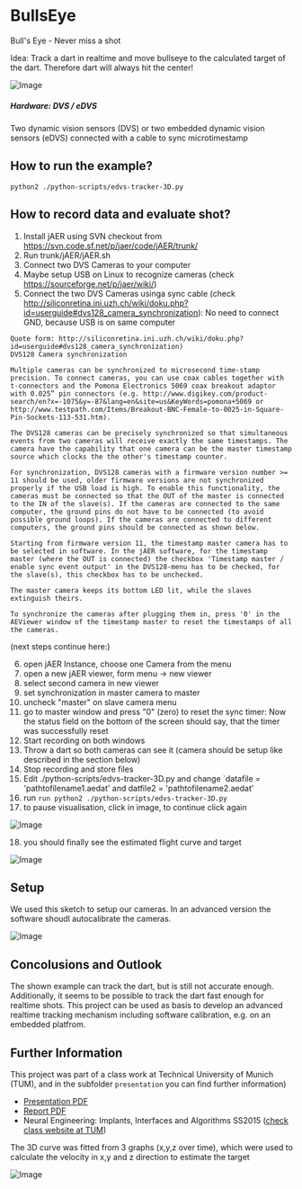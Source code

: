 # BullsEye
Bull's Eye - Never miss a shot

Idea: Track a dart in realtime and move bullseye to the calculated target of the dart. Therefore dart will always hit the center!

![Image](presentation/estimated-3d.png?raw=true)

##### Hardware: DVS / eDVS

Two dynamic vision sensors (DVS) or two embedded dynamic vision sensors (eDVS) connected with a cable to sync microtimestamp


## How to run the example?

```
python2 ./python-scripts/edvs-tracker-3D.py
```

## How to record data and evaluate shot?

1. Install jAER using SVN checkout from https://svn.code.sf.net/p/jaer/code/jAER/trunk/
2. Run trunk/jAER/jAER.sh
3. Connect two DVS Cameras to your computer
4. Maybe setup USB on Linux to recognize cameras (check https://sourceforge.net/p/jaer/wiki/)
5. Connect the two DVS Cameras usinga  sync cable (check http://siliconretina.ini.uzh.ch/wiki/doku.php?id=userguide#dvs128_camera_synchronization): No need to connect GND, because USB is on same computer
```
Quote form: http://siliconretina.ini.uzh.ch/wiki/doku.php?id=userguide#dvs128_camera_synchronization)
DVS128 Camera synchronization

Multiple cameras can be synchronized to microsecond time-stamp precision. To connect cameras, you can use coax cables together with t-connectors and the Pomona Electronics 5069 coax breakout adaptor with 0.025” pin connectors (e.g. http://www.digikey.com/product-search/en?x=-1075&y=-87&lang=en&site=us&KeyWords=pomona+5069 or http://www.testpath.com/Items/Breakout-BNC-Female-to-0025-in-Square-Pin-Sockets-113-531.htm).

The DVS128 cameras can be precisely synchronized so that simultaneous events from two cameras will receive exactly the same timestamps. The camera have the capability that one camera can be the master timestamp source which clocks the the other's timestamp counter.

For synchronization, DVS128 cameras with a firmware version number >= 11 should be used, older firmware versions are not synchronized properly if the USB load is high. To enable this functionality, the cameras must be connected so that the OUT of the master is connected to the IN of the slave(s). If the cameras are connected to the same computer, the ground pins do not have to be connected (to avoid possible ground loops). If the cameras are connected to different computers, the ground pins should be connected as shown below.

Starting from firmware version 11, the timestamp master camera has to be selected in software. In the jAER software, for the timestamp master (where the OUT is connected) the checkbox 'Timestamp master / enable sync event output' in the DVS128-menu has to be checked, for the slave(s), this checkbox has to be unchecked.

The master camera keeps its bottom LED lit, while the slaves extinguish theirs.

To synchronize the cameras after plugging them in, press '0' in the AEViewer window of the timestamp master to reset the timestamps of all the cameras.
```
(next steps continue here:)

6. open jAER Instance, choose one Camera from the menu
7. open a new jAER viewer, form menu -> new viewer
8. select second camera in new viewer
9. set synchronization in master camera to master
10. uncheck "master" on slave camera menu
11. go to master window and press "0" (zero) to reset the sync timer: Now the status field on the bottom of the screen should say, that the timer was successfully reset
12. Start recording on both windows
13. Throw a dart so both cameras can see it (camera should be setup like described in the section below)
14. Stop recording and store files
15. Edit ./python-scripts/edvs-tracker-3D.py and change `datafile = 'pathtofilename1.aedat' and datfile2 = 'pathtofilename2.aedat'
16. run `run python2 ./python-scripts/edvs-tracker-3D.py`
17. to pause visualisation, click in image, to continue click again

![Image](presentation/track-left-right.png?raw=true)

18. you should finally see the estimated flight curve and target

![Image](presentation/estimated-3d.png?raw=true)


## Setup

We used this sketch to setup our cameras. In an advanced version the software shoudl autocalibrate the cameras.

![Image](presentation/setup-sketch.png?raw=true)

## Concolusions and Outlook

The shown example can track the dart, but is still not accurate enough. Additionally, it seems to be possible to track the dart fast enough for realtime shots. This project can be used as basis to develop an advanced realtime tracking mechanism including software calibration, e.g. on an embedded platfrom.

## Further Information

This project was part of a class work at Technical University of Munich (TUM), and in the subfolder `presentation` you can find further information)
- [Presentation PDF](presentation/BullsEye-SS2015.pdf?raw=true)
- [Report PDF](presentation/BullsEye-SS2015-Report.pdf?raw=true)
- Neural Engineering: Implants, Interfaces and Algorithms SS2015 ([check class website at TUM](http://ne.nst.ei.tum.de/))

The 3D curve was fitted from 3 graphs (x,y,z over time), which were used to calculate the velocity in x,y and z direction to estimate the target

![Image](presentation/fitted-curves.png?raw=true)
